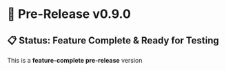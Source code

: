 # 🚀 Pre-Release v0.9.0

## 📋 Status: Feature Complete & Ready for Testing

This is a **feature-complete pre-release** version 